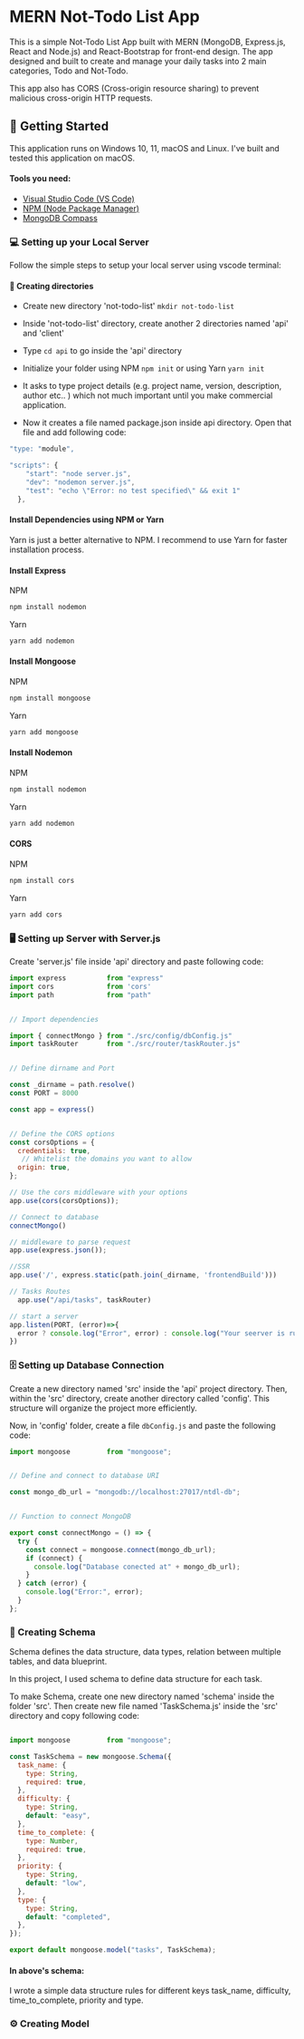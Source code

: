 # MERN Not-Todo List App

This is a simple Not-Todo List App built with MERN (MongoDB, Express.js, React and Node.js) and React-Bootstrap for front-end design. The app designed and built to create and manage your daily tasks into 2 main categories, Todo and Not-Todo.

This app also has CORS (Cross-origin resource sharing) to prevent malicious cross-origin HTTP requests.

## 🚀 Getting Started

This application runs on Windows 10, 11, macOS and Linux. I've built and tested this application on macOS.

#### Tools you need:

- [Visual Studio Code (VS Code)](https://code.visualstudio.com/download)
- [NPM (Node Package Manager)](https://docs.npmjs.com/downloading-and-installing-node-js-and-npm)
- [MongoDB Compass](https://www.mongodb.com/try/download/compass)

### 💻 Setting up your Local Server

Follow the simple steps to setup your local server using vscode terminal:

#### 📁 Creating directories

- Create new directory 'not-todo-list' `mkdir not-todo-list`
- Inside 'not-todo-list' directory, create another 2 directories named 'api' and 'client'

- Type `cd api` to go inside the 'api' directory

- Initialize your folder using NPM `npm init` or using Yarn `yarn init`

- It asks to type project details (e.g. project name, version, description, author etc.. ) which not much important until you make commercial application.

- Now it creates a file named package.json inside api directory. Open that file and add following code:

```Javascript
"type: "module",

"scripts": {
    "start": "node server.js",
    "dev": "nodemon server.js",
    "test": "echo \"Error: no test specified\" && exit 1"
  },
```

#### Install Dependencies using NPM or Yarn

Yarn is just a better alternative to NPM. I recommend to use Yarn for faster installation process.

#### Install Express

NPM

```bash
npm install nodemon
```

Yarn

```bash
yarn add nodemon
```

#### Install Mongoose

NPM

```bash
npm install mongoose
```

Yarn

```bash
yarn add mongoose
```

#### Install Nodemon

NPM

```bash
npm install nodemon
```

Yarn

```bash
yarn add nodemon
```

#### CORS

NPM

```bash
npm install cors
```

Yarn

```bash
yarn add cors
```

### 🖥️ Setting up Server with Server.js

Create 'server.js' file inside 'api' directory and paste following code:

```JavaScript
import express          from "express"
import cors             from 'cors'
import path             from "path"


// Import dependencies

import { connectMongo } from "./src/config/dbConfig.js"
import taskRouter       from "./src/router/taskRouter.js"


// Define dirname and Port

const _dirname = path.resolve()
const PORT = 8000

const app = express()


// Define the CORS options
const corsOptions = {
  credentials: true,
   // Whitelist the domains you want to allow
  origin: true,
};

// Use the cors middleware with your options
app.use(cors(corsOptions));

// Connect to database
connectMongo()

// middleware to parse request
app.use(express.json());

//SSR
app.use('/', express.static(path.join(_dirname, 'frontendBuild')))

// Tasks Routes
  app.use("/api/tasks", taskRouter)

// start a server
app.listen(PORT, (error)=>{
  error ? console.log("Error", error) : console.log("Your seerver is running at http://localhost:" + PORT)
})

```

### 🗄️ Setting up Database Connection

Create a new directory named 'src' inside the 'api' project directory. Then, within the 'src' directory, create another directory called 'config'. This structure will organize the project more efficiently.

Now, in 'config' folder, create a file `dbConfig.js` and paste the following code:

```Javascript
import mongoose         from "mongoose";


// Define and connect to database URI

const mongo_db_url = "mongodb://localhost:27017/ntdl-db";


// Function to connect MongoDB

export const connectMongo = () => {
  try {
    const connect = mongoose.connect(mongo_db_url);
    if (connect) {
      console.log("Database conected at" + mongo_db_url);
    }
  } catch (error) {
    console.log("Error:", error);
  }
};

```

### 🚦 Creating Schema

Schema defines the data structure, data types, relation between multiple tables, and data blueprint.

In this project, I used schema to define data structure for each task.

To make Schema, create one new directory named 'schema' inside the folder 'src'. Then create new file named 'TaskSchema.js' inside the 'src' directory and copy following code:

```Javascript

import mongoose         from "mongoose";

const TaskSchema = new mongoose.Schema({
  task_name: {
    type: String,
    required: true,
  },
  difficulty: {
    type: String,
    default: "easy",
  },
  time_to_complete: {
    type: Number,
    required: true,
  },
  priority: {
    type: String,
    default: "low",
  },
  type: {
    type: String,
    default: "completed",
  },
});

export default mongoose.model("tasks", TaskSchema);

```

#### In above's schema:

I wrote a simple data structure rules for different keys task_name, difficulty, time_to_complete, priority and type.

### ⚙️ Creating Model
